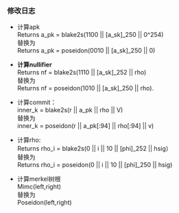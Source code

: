 ### 修改日志

- 计算apk  
  Returns a_pk = blake2s(1100 || [a_sk]_250 || 0^254)  
 替换为  
Returns a_pk = poseidon(0010 || [a_sk]_250 || 0)
 
 - **计算nullifier**   
Returns nf = blake2s(1110 || [a_sk]_252 || rho)  
替换为  
Returns nf = poseidon(1010 || [a_sk]_250 || rho).  
- 计算commit：  
inner_k = blake2s(r || a_pk || rho || V)  
替换为  
inner_k = poseidon(r || a_pk[:94] || rho[:94] || v)

- 计算rho:  
Returns rho_i = blake2s(0 || i || 10 || [phi]_252 || hsig）  
替换为  
Returns rho_i = poseidon(0 || i || 10 || [phi]_250 || hsig)     


- 计算merkel树根  
Mimc(left,right)  
替换为  
Poseidon(left,right)  
